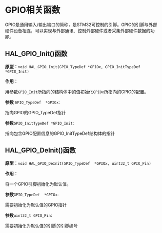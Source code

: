 # GPIO相关函数

GPIO是通用输入/输出端口的简称，是STM32可控制的引脚。GPIO的引脚与外部硬件设备相连，可以实现与外部通讯、控制外部硬件或者采集外部硬件数据的功能。

## HAL_GPIO_Init()函数

**原型：**`void HAL_GPIO_Init(GPIO_TypeDef *GPIOx, GPIO_InitTypeDef *GPIO_Init)`

**作用：**

用参数`GPIO_Init`所指向的结构体中的值初始化`GPIOx`所指向的GPIO的配置。

**参数** `GPIO_TypeDef  *GPIOx`:

指向GPIO的GPIO_TypeDef指针

**参数**`GPIO_InitTypeDef *GPIO_Init`:

指向包含GPIO配置信息的GPIO_InitTypeDef结构体的指针


## HAL_GPIO_DeInit()函数

**原型：**`void HAL_GPIO_DeInit(GPIO_TypeDef  *GPIOx, uint32_t GPIO_Pin)`

**作用：**

将一个GPIO引脚初始化为默认值。

**参数**`GPIO_TypeDef  *GPIOx`:

需要初始化为默认值的GPIO指针

**参数**`uint32_t GPIO_Pin`:

需要初始化为默认值的引脚的引脚编号
